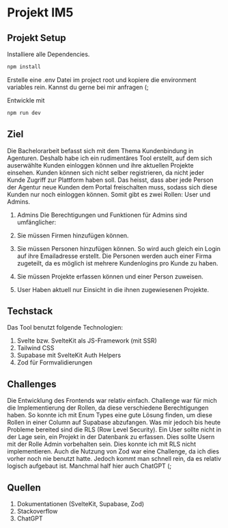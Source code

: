 # Projekt IM5

## Projekt Setup
Installiere alle Dependencies.

```bash
npm install
```

Erstelle eine .env Datei im project root und kopiere die environment variables rein. Kannst du gerne bei mir anfragen (;

Entwickle mit
```bash
npm run dev
```

## Ziel
Die Bachelorarbeit befasst sich mit dem Thema Kundenbindung in Agenturen. Deshalb habe ich ein rudimentäres Tool erstellt, auf dem sich auserwählte Kunden einloggen können und ihre aktuellen Projekte einsehen. 
Kunden können sich nicht selber registrieren, da nicht jeder Kunde Zugriff zur Plattform haben soll. 
Das heisst, dass aber jede Person der Agentur neue Kunden dem Portal freischalten muss, sodass sich diese Kunden nur noch einloggen können.
Somit gibt es zwei Rollen: User und Admins.

1. Admins
Die Berechtigungen und Funktionen für Admins sind umfänglicher:
  1. Sie müssen Firmen hinzufügen können.
  2. Sie müssen Personen hinzufügen können. So wird auch gleich ein Login auf ihre Emailadresse erstellt. Die Personen werden auch einer Firma zugeteilt, da es möglich ist mehrere Kundenlogins pro Kunde zu haben.
  3. Sie müssen Projekte erfassen können und einer Person zuweisen.

2. User
Haben aktuell nur Einsicht in die ihnen zugewiesenen Projekte.


## Techstack
Das Tool benutzt folgende Technologien:
1. Svelte bzw. SvelteKit als JS-Framework (mit SSR)
2. Tailwind CSS
3. Supabase mit SvelteKit Auth Helpers
4. Zod für Formvalidierungen


## Challenges
Die Entwicklung des Frontends war relativ einfach. Challenge war für mich die Implementierung der Rollen, da diese verschiedene Berechtigungen haben. So konnte ich mit Enum Types eine gute Lösung finden, um diese Rollen in einer Column auf Supabase abzufangen. Was mir jedoch bis heute Probleme bereited sind die RLS (Row Level Security). Ein User sollte nicht in der Lage sein, ein Projekt in der Datenbank zu erfassen. Dies sollte Usern mit der Rolle Admin vorbehalten sein. Dies konnte ich mit RLS nicht implementieren.
Auch die Nutzung von Zod war eine Challenge, da ich dies vorher noch nie benutzt hatte. Jedoch kommt man schnell rein, da es relativ logisch aufgebaut ist. Manchmal half hier auch ChatGPT (;

## Quellen
1. Dokumentationen (SvelteKit, Supabase, Zod)
2. Stackoverflow
3. ChatGPT